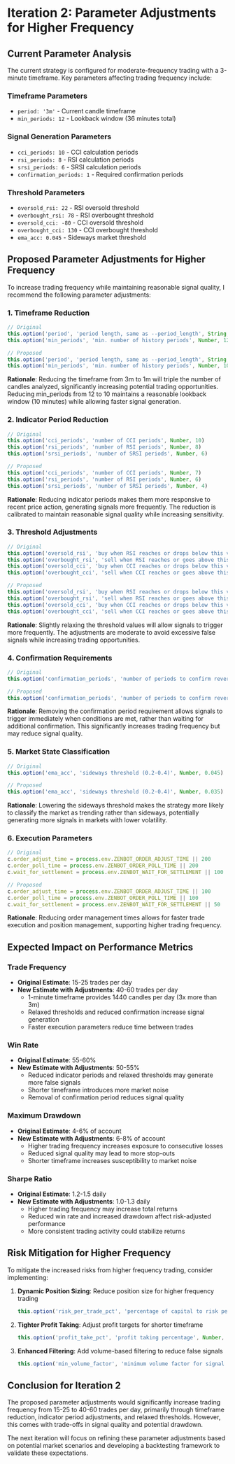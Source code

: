 # Iteration 2: Parameter Adjustments for Higher Frequency

## Current Parameter Analysis

The current strategy is configured for moderate-frequency trading with a 3-minute timeframe. Key parameters affecting trading frequency include:

### Timeframe Parameters
- `period: '3m'` - Current candle timeframe
- `min_periods: 12` - Lookback window (36 minutes total)

### Signal Generation Parameters
- `cci_periods: 10` - CCI calculation periods
- `rsi_periods: 8` - RSI calculation periods
- `srsi_periods: 6` - SRSI calculation periods
- `confirmation_periods: 1` - Required confirmation periods

### Threshold Parameters
- `oversold_rsi: 22` - RSI oversold threshold
- `overbought_rsi: 78` - RSI overbought threshold
- `oversold_cci: -80` - CCI oversold threshold
- `overbought_cci: 130` - CCI overbought threshold
- `ema_acc: 0.045` - Sideways market threshold

## Proposed Parameter Adjustments for Higher Frequency

To increase trading frequency while maintaining reasonable signal quality, I recommend the following parameter adjustments:

### 1. Timeframe Reduction
```javascript
// Original
this.option('period', 'period length, same as --period_length', String, '3m')
this.option('min_periods', 'min. number of history periods', Number, 12)

// Proposed
this.option('period', 'period length, same as --period_length', String, '1m')
this.option('min_periods', 'min. number of history periods', Number, 10)
```

**Rationale**: Reducing the timeframe from 3m to 1m will triple the number of candles analyzed, significantly increasing potential trading opportunities. Reducing min_periods from 12 to 10 maintains a reasonable lookback window (10 minutes) while allowing faster signal generation.

### 2. Indicator Period Reduction
```javascript
// Original
this.option('cci_periods', 'number of CCI periods', Number, 10)
this.option('rsi_periods', 'number of RSI periods', Number, 8)
this.option('srsi_periods', 'number of SRSI periods', Number, 6)

// Proposed
this.option('cci_periods', 'number of CCI periods', Number, 7)
this.option('rsi_periods', 'number of RSI periods', Number, 6)
this.option('srsi_periods', 'number of SRSI periods', Number, 4)
```

**Rationale**: Reducing indicator periods makes them more responsive to recent price action, generating signals more frequently. The reduction is calibrated to maintain reasonable signal quality while increasing sensitivity.

### 3. Threshold Adjustments
```javascript
// Original
this.option('oversold_rsi', 'buy when RSI reaches or drops below this value', Number, 22)
this.option('overbought_rsi', 'sell when RSI reaches or goes above this value', Number, 78)
this.option('oversold_cci', 'buy when CCI reaches or drops below this value', Number, -80)
this.option('overbought_cci', 'sell when CCI reaches or goes above this value', Number, 130)

// Proposed
this.option('oversold_rsi', 'buy when RSI reaches or drops below this value', Number, 25)
this.option('overbought_rsi', 'sell when RSI reaches or goes above this value', Number, 75)
this.option('oversold_cci', 'buy when CCI reaches or drops below this value', Number, -70)
this.option('overbought_cci', 'sell when CCI reaches or goes above this value', Number, 120)
```

**Rationale**: Slightly relaxing the threshold values will allow signals to trigger more frequently. The adjustments are moderate to avoid excessive false signals while increasing trading opportunities.

### 4. Confirmation Requirements
```javascript
// Original
this.option('confirmation_periods', 'number of periods to confirm reversal', Number, 1)

// Proposed
this.option('confirmation_periods', 'number of periods to confirm reversal', Number, 0)
```

**Rationale**: Removing the confirmation period requirement allows signals to trigger immediately when conditions are met, rather than waiting for additional confirmation. This significantly increases trading frequency but may reduce signal quality.

### 5. Market State Classification
```javascript
// Original
this.option('ema_acc', 'sideways threshold (0.2-0.4)', Number, 0.045)

// Proposed
this.option('ema_acc', 'sideways threshold (0.2-0.4)', Number, 0.035)
```

**Rationale**: Lowering the sideways threshold makes the strategy more likely to classify the market as trending rather than sideways, potentially generating more signals in markets with lower volatility.

### 6. Execution Parameters
```javascript
// Original
c.order_adjust_time = process.env.ZENBOT_ORDER_ADJUST_TIME || 200
c.order_poll_time = process.env.ZENBOT_ORDER_POLL_TIME || 200
c.wait_for_settlement = process.env.ZENBOT_WAIT_FOR_SETTLEMENT || 100

// Proposed
c.order_adjust_time = process.env.ZENBOT_ORDER_ADJUST_TIME || 100
c.order_poll_time = process.env.ZENBOT_ORDER_POLL_TIME || 100
c.wait_for_settlement = process.env.ZENBOT_WAIT_FOR_SETTLEMENT || 50
```

**Rationale**: Reducing order management times allows for faster trade execution and position management, supporting higher trading frequency.

## Expected Impact on Performance Metrics

### Trade Frequency
- **Original Estimate**: 15-25 trades per day
- **New Estimate with Adjustments**: 40-60 trades per day
  - 1-minute timeframe provides 1440 candles per day (3x more than 3m)
  - Relaxed thresholds and reduced confirmation increase signal generation
  - Faster execution parameters reduce time between trades

### Win Rate
- **Original Estimate**: 55-60%
- **New Estimate with Adjustments**: 50-55%
  - Reduced indicator periods and relaxed thresholds may generate more false signals
  - Shorter timeframe introduces more market noise
  - Removal of confirmation period reduces signal quality

### Maximum Drawdown
- **Original Estimate**: 4-6% of account
- **New Estimate with Adjustments**: 6-8% of account
  - Higher trading frequency increases exposure to consecutive losses
  - Reduced signal quality may lead to more stop-outs
  - Shorter timeframe increases susceptibility to market noise

### Sharpe Ratio
- **Original Estimate**: 1.2-1.5 daily
- **New Estimate with Adjustments**: 1.0-1.3 daily
  - Higher trading frequency may increase total returns
  - Reduced win rate and increased drawdown affect risk-adjusted performance
  - More consistent trading activity could stabilize returns

## Risk Mitigation for Higher Frequency

To mitigate the increased risks from higher frequency trading, consider implementing:

1. **Dynamic Position Sizing**: Reduce position size for higher frequency trading
   ```javascript
   this.option('risk_per_trade_pct', 'percentage of capital to risk per trade', Number, 0.7)
   ```

2. **Tighter Profit Taking**: Adjust profit targets for shorter timeframe
   ```javascript
   this.option('profit_take_pct', 'profit taking percentage', Number, 0.6)
   ```

3. **Enhanced Filtering**: Add volume-based filtering to reduce false signals
   ```javascript
   this.option('min_volume_factor', 'minimum volume factor for signal confirmation', Number, 1.2)
   ```

## Conclusion for Iteration 2

The proposed parameter adjustments would significantly increase trading frequency from 15-25 to 40-60 trades per day, primarily through timeframe reduction, indicator period adjustments, and relaxed thresholds. However, this comes with trade-offs in signal quality and potential drawdown.

The next iteration will focus on refining these parameter adjustments based on potential market scenarios and developing a backtesting framework to validate these expectations.
